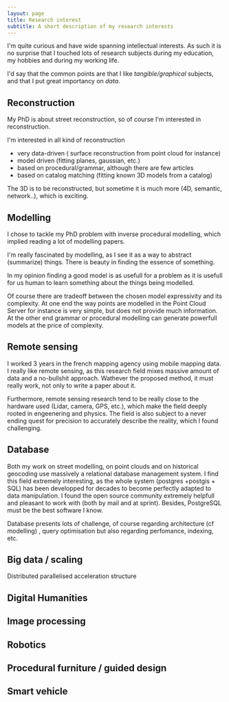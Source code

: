 ```yaml
---
layout: page
title: Research interest
subtitle: A short description of my research interests
---
```


I'm quite curious and have wide spanning intellectual interests. As such it is no surprise that 
I touched lots of research subjects during my education, my hobbies and during my working life.

I'd say that the common points are that I like *tangible/graphical* subjects,
and that I put great importancy on *data*.


## Reconstruction
My PhD is about street reconstruction, so of course I'm interested in reconstruction.

I'm interested in all kind of reconstruction
 - very data-driven ( surface reconstruction from point cloud for instance)
 - model driven (fitting planes, gaussian, etc.)
 - based on procedural/grammar, although there are few articles
 - based on catalog matching (fitting known 3D models from a catalog)

The 3D is to be reconstructed, but sometime it is much more (4D, semantic, network..), which is exciting.

## Modelling
I chose to tackle my PhD problem with inverse procedural modelling, which implied reading a lot of modelling papers.

I'm really fascinated by modelling, as I see it as a way to abstract (summarize) things.
There is beauty in finding the essence of something.

In my opinion finding a good model is as usefull for a problem as it is usefull for us human to learn something about the things being modelled. 

Of course there are tradeoff between the chosen model expressivity and its complexity.
At one end the way points are modelled in the Point Cloud Server for instance is very simple, but does not provide much information. At the other end grammar or procedural modelling can generate powerfull models at the price of complexity.

## Remote sensing
I worked 3 years in the french mapping agency using mobile mapping data. 
I really like remote sensing, as this research field mixes massive amount of data and a no-bullshit approach.
Wathever the proposed method, it must really work, not only to write a paper about it.

Furthermore, remote sensing research tend to be really close to the hardware used (Lidar, camera, GPS, etc.),
which make the field deeply rooted in engeenering and physics.
The field is also subject to a never ending quest for precision to accurately describe the reality,
which I found challenging.

## Database
Both my work on street modelling, on point clouds and on historical geocoding use massively a relational database management system.
I find this field extremely interesting, as the whole system (postgres +postgis + SQL) has been developped for decades to become perfectly adapted to data manipulation.
I found the open source community extremely helpfull and pleasant to work with (both by mail and at sprint).
Besides, PostgreSQL must be the best software I know.

Database presents lots of challenge, of course regarding architecture (cf modelling)
, query optimisation
but also regarding perfomance, indexing, etc.

## Big data / scaling
Distributed 
parallelised
acceleration structure
## Digital Humanities
## Image processing
## Robotics
## Procedural furniture / guided design
## Smart vehicle 

